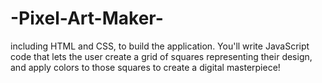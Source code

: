# -Pixel-Art-Maker-
including HTML and CSS, to build the application. You'll write JavaScript code that lets the user create a grid of squares representing their design, and apply colors to those squares to create a digital masterpiece!
